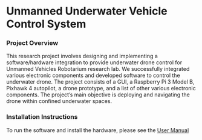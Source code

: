 # Unmanned Underwater Vehicle Control System

### Project Overview
This research project involves designing and implementing a software/hardware integration to provide underwater drone control for Unmanned Vehicles Robotarium research lab. We successfully integrated various electronic components and developed software to control the underwater drone. The project consists of a GUI, a Raspberry Pi 3 Model B, Pixhawk 4 autopilot, a drone prototype, and a list of other various electronic components. The project’s main objective is deploying and navigating the drone within confined underwater spaces.

### Installation Instructions
To run the software and install the hardware, please see the [User Manual](./User%20Manual.pdf)

